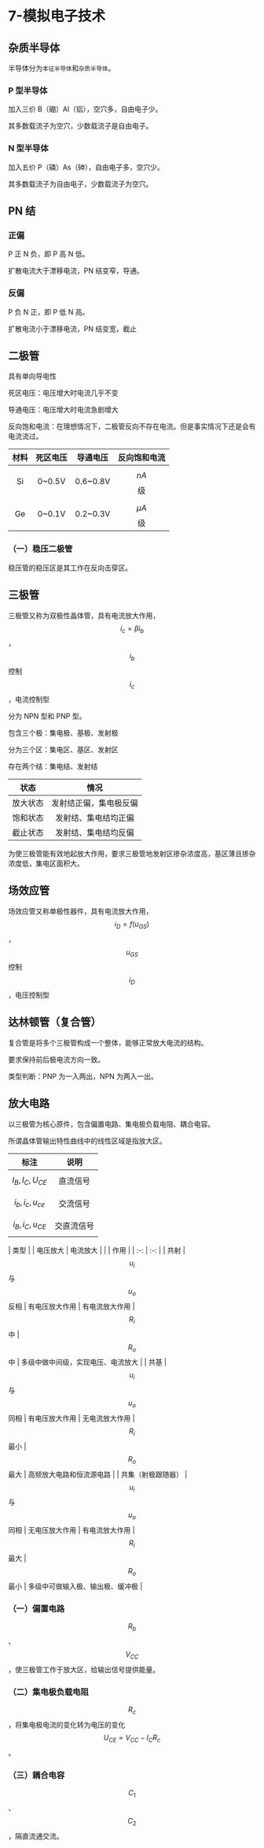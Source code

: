 # 7-模拟电子技术

## 杂质半导体

半导体分为`本征半导体`和`杂质半导体`。

### P 型半导体

加入三价 B（硼）Al（铝），空穴多，自由电子少。

其多数载流子为空穴，少数载流子是自由电子。

### N 型半导体

加入五价 P（磷）As（砷），自由电子多，空穴少。

其多数载流子为自由电子，少数载流子为空穴。

## PN 结

### 正偏

P 正 N 负，即 P 高 N 低。

扩散电流大于漂移电流，PN 结变窄，导通。

### 反偏

P 负 N 正，即 P 低 N 高。

扩散电流小于漂移电流，PN 结变宽，截止

## 二极管

具有单向导电性

死区电压：电压增大时电流几乎不变

导通电压：电压增大时电流急剧增大

反向饱和电流：在理想情况下，二极管反向不存在电流。但是事实情况下还是会有电流流过。

| 材料 | 死区电压 | 导通电压 | 反向饱和电流 |
| :-: | :-: | :-: | :-: |
| Si | 0~0.5V | 0.6~0.8V | $$nA$$ 级 |
| Ge | 0~0.1V | 0.2~0.3V | $$\mu A$$ 级 |

### （一）稳压二极管

稳压管的稳压区是其工作在反向击穿区。

## 三极管

三极管又称为双极性晶体管，具有电流放大作用，$$i_c = \beta i_b$$，$$i_b$$ 控制 $$i_c$$，电流控制型


分为 NPN 型和 PNP 型。

包含三个极：集电极、基极、发射极

分为三个区：集电区、基区、发射区

存在两个结：集电结、发射结

| 状态 | 情况 |
| :-: | :-: |
| 放大状态 | 发射结正偏，集电极反偏 |
| 饱和状态 | 发射结、集电结均正偏 |
| 截止状态 | 发射结、集电结均反偏 |

为使三极管能有效地起放大作用，要求三极管地发射区掺杂浓度高，基区薄且掺杂浓度低，集电区面积大。

## 场效应管

场效应管又称单极性器件，具有电流放大作用，$$i_D = f(u_{GS})$$，$$u_{GS}$$ 控制 $$i_D$$，电压控制型

## 达林顿管（复合管）

复合管是将多个三极管构成一个整体，能够正常放大电流的结构。

要求保持前后极电流方向一致。

类型判断：PNP 为一入两出，NPN 为两入一出。

## 放大电路

以三极管为核心原件，包含偏置电路、集电极负载电阻、耦合电容。

所谓晶体管输出特性曲线中的线性区域是指放大区。

| 标注 | 说明 |
| :-: | :-: |
| $$I_B, I_C, U_{CE}$$ | 直流信号 |
| $$i_b, i_c, u_{ce}$$ | 交流信号 |
| $$i_B, i_C, u_{CE}$$ | 交直流信号 |


| 类型 | | 电压放大 | 电流放大 | | | 作用 |
| :-: | :-: |
| 共射 | $$u_i$$ 与 $$u_o$$ 反相 | 有电压放大作用 | 有电流放大作用 | $$R_i$$ 中 | $$R_o$$ 中 | 多级中做中间级，实现电压、电流放大 |
| 共基 | $$u_i$$ 与 $$u_o$$ 同相 | 有电压放大作用 | 无电流放大作用 | $$R_i$$ 最小 | $$R_o$$ 最大 | 高频放大电路和恒流源电路 |
| 共集（射极跟随器） | $$u_i$$ 与 $$u_o$$ 同相 | 无电压放大作用 | 有电流放大作用 | $$R_i$$ 最大 | $$R_o$$ 最小 | 多级中可做输入极、输出极、缓冲极 |

### （一）偏置电路

$$R_b$$、$$V_{CC}$$，使三极管工作于放大区，给输出信号提供能量。

### （二）集电极负载电阻

$$R_c$$，将集电极电流的变化转为电压的变化 $$U_{CE} = V_{CC} - I_C R_c$$。

### （三）耦合电容

$$C_1$$、$$C_2$$，隔直流通交流。
